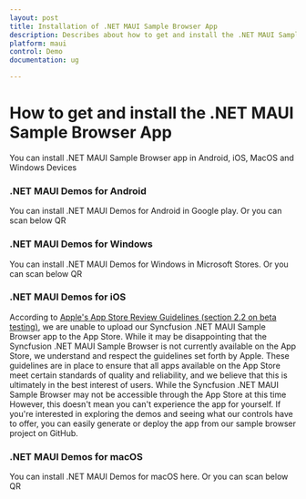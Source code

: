 ```yaml
---
layout: post
title: Installation of .NET MAUI Sample Browser App
description: Describes about how to get and install the .NET MAUI Sample Browser App
platform: maui
control: Demo
documentation: ug

---
```


# How to get and install the .NET MAUI Sample Browser App

You can install .NET MAUI Sample Browser app in Android, iOS, MacOS and Windows Devices

### .NET MAUI Demos for Android
You can install .NET MAUI Demos for Android in Google play. Or you can scan below QR

### .NET MAUI Demos for Windows
You can install .NET MAUI Demos for Windows in Microsoft Stores. Or you can scan below QR

### .NET MAUI Demos for iOS
According to [Apple's App Store Review Guidelines (section 2.2 on beta testing)](https://developer.apple.com/app-store/review/guidelines/#performance), we are unable to upload our Syncfusion .NET MAUI Sample Browser app to the App Store. While it may be disappointing that the Syncfusion .NET MAUI Sample Browser is not currently available on the App Store, we understand and respect the guidelines set forth by Apple. These guidelines are in place to ensure that all apps available on the App Store meet certain standards of quality and reliability, and we believe that this is ultimately in the best interest of users. While the Syncfusion .NET MAUI Sample Browser may not be accessible through the App Store at this time However, this doesn't mean you can't experience the app for yourself. If you're interested in exploring the demos and seeing what our controls have to offer, you can easily generate or deploy the app from our sample browser project on GitHub.

### .NET MAUI Demos for macOS
You can install .NET MAUI Demos for macOS here. Or you can scan below QR 
